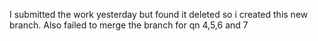 I submitted the work yesterday but found it deleted so i created this new branch.
Also failed to merge the branch for qn 4,5,6 and 7
